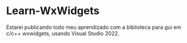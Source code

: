 # Learn-WxWidgets
Estarei publicando todo meu aprendizado com a biblioteca para gui em c/c++ wxwidgets, usando Visual Studio 2022.
